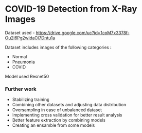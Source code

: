 # COVID-19 Detection from X-Ray Images
Dataset used - https://drive.google.com/uc?id=1coM7x3378f-Ou2l6Pg2wldaOI7Dntu1a


Dataset includes images of the following categories :
- Normal
- Pneumonia
- COVID

Model used Resnet50

### Further work
- Stabilizing training
- Combining other datasets and adjusting data distribution
- Oversampling in case of unbalanced dataset
- Implementing cross validation for better result analysis
- Better feature extraction by combining models
- Creating an ensamble from some models
